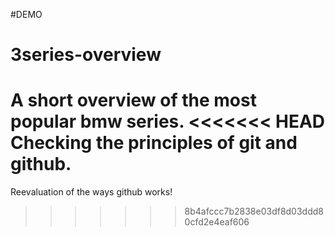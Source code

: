 #DEMO

# 3series-overview
A short overview of the most popular bmw series.
<<<<<<< HEAD
Checking the principles of git and github. 
=======
Reevaluation of the ways github works!
>>>>>>> 8b4afccc7b2838e03df8d03ddd80cfd2e4eaf606
